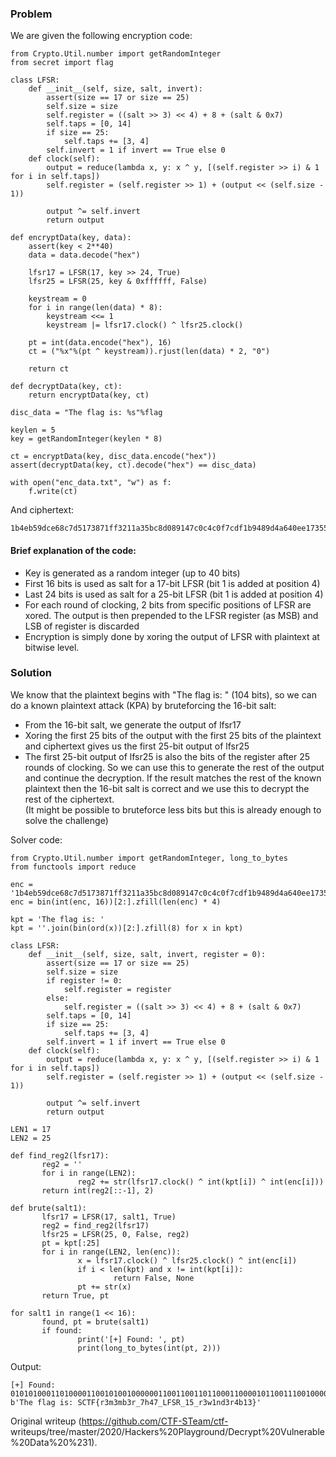 ### Problem  
We are given the following encryption code:

```  
from Crypto.Util.number import getRandomInteger  
from secret import flag

class LFSR:  
	def __init__(self, size, salt, invert):  
		assert(size == 17 or size == 25)  
		self.size = size  
		self.register = ((salt >> 3) << 4) + 8 + (salt & 0x7)  
		self.taps = [0, 14]  
		if size == 25:  
			self.taps += [3, 4]  
		self.invert = 1 if invert == True else 0  
	def clock(self):  
		output = reduce(lambda x, y: x ^ y, [(self.register >> i) & 1 for i in self.taps])  
		self.register = (self.register >> 1) + (output << (self.size - 1))

		output ^= self.invert  
		return output

def encryptData(key, data):  
	assert(key < 2**40)  
	data = data.decode("hex")

	lfsr17 = LFSR(17, key >> 24, True)  
	lfsr25 = LFSR(25, key & 0xffffff, False)

	keystream = 0  
	for i in range(len(data) * 8):  
		keystream <<= 1  
		keystream |= lfsr17.clock() ^ lfsr25.clock()

	pt = int(data.encode("hex"), 16)  
	ct = ("%x"%(pt ^ keystream)).rjust(len(data) * 2, "0")

	return ct

def decryptData(key, ct):  
	return encryptData(key, ct)

disc_data = "The flag is: %s"%flag

keylen = 5  
key = getRandomInteger(keylen * 8)

ct = encryptData(key, disc_data.encode("hex"))  
assert(decryptData(key, ct).decode("hex") == disc_data)

with open("enc_data.txt", "w") as f:  
	f.write(ct)  
```  
And ciphertext:  
```  
1b4eb59dce68c7d5173871ff3211a35bc8d089147c0c4c0f7cdf1b9489d4a640ee173557778095d84d0cd344e213100f2923e8ea96  
```  
#### Brief explanation of the code:  
- Key is generated as a random integer (up to 40 bits)  
- First 16 bits is used as salt for a 17-bit LFSR (bit 1 is added at position 4)  
- Last 24 bits is used as salt for a 25-bit LFSR (bit 1 is added at position 4)  
- For each round of clocking, 2 bits from specific positions of LFSR are xored. The output is then prepended to the LFSR register (as MSB) and LSB of register is discarded  
- Encryption is simply done by xoring the output of LFSR with plaintext at bitwise level.  
### Solution  
We know that the plaintext begins with "The flag is: " (104 bits), so we can
do a known plaintext attack (KPA) by bruteforcing the 16-bit salt:  
- From the 16-bit salt, we generate the output of lfsr17  
- Xoring the first 25 bits of the output with the first 25 bits of the plaintext and ciphertext gives us the first 25-bit output of lfsr25  
- The first 25-bit output of lfsr25 is also the bits of the register after 25 rounds of clocking. So we can use this to generate the rest of the output and continue the decryption. If the result matches the rest of the known plaintext then the 16-bit salt is correct and we use this to decrypt the rest of the ciphertext.  
(It might be possible to bruteforce less bits but this is already enough to
solve the challenge)

Solver code:  
```  
from Crypto.Util.number import getRandomInteger, long_to_bytes  
from functools import reduce

enc =
'1b4eb59dce68c7d5173871ff3211a35bc8d089147c0c4c0f7cdf1b9489d4a640ee173557778095d84d0cd344e213100f2923e8ea96'  
enc = bin(int(enc, 16))[2:].zfill(len(enc) * 4)

kpt = 'The flag is: '  
kpt = ''.join(bin(ord(x))[2:].zfill(8) for x in kpt)

class LFSR:  
	def __init__(self, size, salt, invert, register = 0):  
		assert(size == 17 or size == 25)  
		self.size = size  
		if register != 0:  
			self.register = register  
		else:  
			self.register = ((salt >> 3) << 4) + 8 + (salt & 0x7)  
		self.taps = [0, 14]  
		if size == 25:  
			self.taps += [3, 4]  
		self.invert = 1 if invert == True else 0  
	def clock(self):  
		output = reduce(lambda x, y: x ^ y, [(self.register >> i) & 1 for i in self.taps])  
		self.register = (self.register >> 1) + (output << (self.size - 1))

		output ^= self.invert  
		return output

LEN1 = 17  
LEN2 = 25

def find_reg2(lfsr17):  
       reg2 = ''  
       for i in range(LEN2):  
               reg2 += str(lfsr17.clock() ^ int(kpt[i]) ^ int(enc[i]))  
       return int(reg2[::-1], 2)

def brute(salt1):  
       lfsr17 = LFSR(17, salt1, True)  
       reg2 = find_reg2(lfsr17)  
       lfsr25 = LFSR(25, 0, False, reg2)  
       pt = kpt[:25]  
       for i in range(LEN2, len(enc)):  
               x = lfsr17.clock() ^ lfsr25.clock() ^ int(enc[i])  
               if i < len(kpt) and x != int(kpt[i]):  
                       return False, None  
               pt += str(x)  
       return True, pt

for salt1 in range(1 << 16):  
       found, pt = brute(salt1)  
       if found:  
               print('[+] Found: ', pt)  
               print(long_to_bytes(int(pt, 2)))  
```  
Output:  
```  
[+] Found:
0101010001101000011001010010000001100110011011000110000101100111001000000110100101110011001110100010000001010011010000110101010001000110011110110111001000110011011011010011001101101101011000100011001101110010010111110011011101101000001101000011011101011111010011000100011001010011010100100101111100110001001101010101111101110010001100110111011100110001011011100110010000110011011100100011010001100010001100010011001101111101  
b'The flag is: SCTF{r3m3mb3r_7h47_LFSR_15_r3w1nd3r4b13}'  
```  

Original writeup (https://github.com/CTF-STeam/ctf-
writeups/tree/master/2020/Hackers%20Playground/Decrypt%20Vulnerable%20Data%20%231).